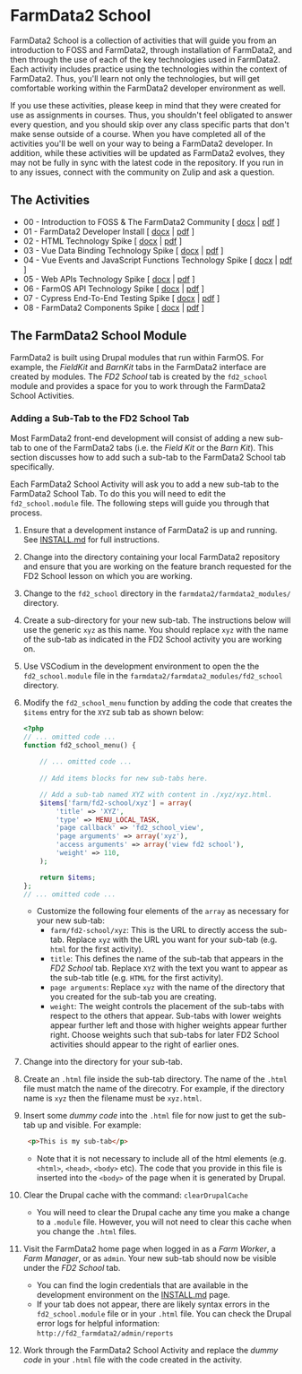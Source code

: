 # FarmData2 School

FarmData2 School is a collection of activities that will guide you from an introduction to FOSS and FarmData2, through installation of FarmData2, and then through the use of each of the key technologies used in FarmData2. Each activity includes practice using the technologies within the context of FarmData2. Thus, you'll learn not only the technologies, but will get comfortable working within the FarmData2 developer environment as well.

If you use these activities, please keep in mind that they were created for use as assignments in courses. Thus, you shouldn't feel obligated to answer every question, and you should skip over any class specific parts that don't make sense outside of a course. When you have completed all of the activities you'll be well on your way to being a FarmData2 developer. In addition, while these activities will be updated as FarmData2 evolves, they may not be fully in sync with the latest code in the repository. If you run in to any issues, connect with the community on Zulip and ask a question.

## The Activities

- 00 - Introduction to FOSS & The FarmData2 Community [ [docx](activities/00-IntroToFarmData2.docx) | [pdf](activities/00-IntroToFarmData2.pdf) ]
- 01 - FarmData2 Developer Install [ [docx](activities/01-DeveloperInstall.docx) | [pdf](activities/01-DeveloperInstall.pdf) ]
- 02 - HTML Technology Spike [ [docx](activities/02-HTMLSpike.docx) | [pdf](activities/02-HTMLSpike.pdf) ]
- 03 - Vue Data Binding Technology Spike [ [docx](activities/03-VueDataBindingSpike.docx) | [pdf](activities/03-VueDataBindingSpike.pdf) ]
- 04 - Vue Events and JavaScript Functions Technology Spike [ [docx](activities/04-VueJSEventsSpike.docx) | [pdf](activities/04-VueJSEventsSpike.pdf) ]
- 05 - Web APIs Technology Spike [ [docx](activities/05-WebAPIsSpike.docx) | [pdf](activities/05-WebAPIsSpike.pdf) ]
- 06 - FarmOS API Technology Spike [ [docx](activities/06-FarmOSAPISpike.docx) | [pdf](activities/06-FarmOSAPISpike.pdf) ]
- 07 - Cypress End-To-End Testing Spike [ [docx](activities/07-CypressSpike.docx) | [pdf](activities/07-CypressSpike.pdf) ]
- 08 - FarmData2 Components Spike [ [docx](activities/08-FD2ComponentsSpike.docx) | [pdf](activities/08-FD2ComponentsSpike.pdf) ]

## The FarmData2 School Module ###

FarmData2 is built using Drupal modules that run within FarmOS. For example, the _FieldKit_ and _BarnKit_ tabs in the FarmData2 interface are created by modules. The _FD2 School_ tab is created by the `fd2_school` module and provides a space for you to work through the FarmData2 School Activities.

### Adding a Sub-Tab to the FD2 School Tab ###

Most FarmData2 front-end development will consist of adding a new sub-tab to one of the FarmData2 tabs (i.e. the _Field Kit_ or the _Barn Kit_). This section discusses how to add such a sub-tab to the FarmData2 School tab specifically.

Each FarmData2 School Activity will ask you to add a new sub-tab to the FarmData2 School Tab. To do this you will need to edit the `fd2_school.module` file. The following steps will guide you through that process.

1. Ensure that a development instance of FarmData2 is up and running. See [INSTALL.md](https://github.com/DickinsonCollege/FarmData2/blob/main/INSTALL.md) for full instructions.

2. Change into the directory containing your local FarmData2 repository and ensure that you are working on the feature branch requested for the FD2 School lesson on which you are working.

3. Change to the `fd2_school` directory in the `farmdata2/farmdata2_modules/` directory.

4. Create a sub-directory for your new sub-tab. The instructions below will use the generic `xyz` as this name. You should replace `xyz` with the name of the sub-tab as indicated in the FD2 School activity you are working on.

5. Use VSCodium in the development environment to open the the `fd2_school.module` file in the `farmdata2/farmdata2_modules/fd2_school` directory.

6. Modify the `fd2_school_menu` function by adding the code that creates the `$items` entry for the `XYZ` sub tab as shown below:  

    ```php
    <?php
    // ... omitted code ...
    function fd2_school_menu() {
       
        // ... omitted code ...
        
        // Add items blocks for new sub-tabs here.

        // Add a sub-tab named XYZ with content in ./xyz/xyz.html.
        $items['farm/fd2-school/xyz'] = array(
            'title' => 'XYZ',
            'type' => MENU_LOCAL_TASK,
            'page callback' => 'fd2_school_view',
            'page arguments' => array('xyz'),
            'access arguments' => array('view fd2 school'),
            'weight' => 110,
        );

        return $items;
    };
    // ... omitted code ...
    ```

   - Customize the following four elements of the `array` as necessary for your new sub-tab:
     - `farm/fd2-school/xyz`: This is the URL to directly access the sub-tab. Replace `xyz` with the URL you want for your sub-tab (e.g. `html` for the first activity).
     - `title`: This defines the name of the sub-tab that appears in the _FD2 School_ tab. Replace `XYZ` with the text you want to appear as the sub-tab title (e.g. `HTML` for the first activity).
     - `page arguments`: Replace `xyz` with the name of the directory that you created for the sub-tab you are creating.
     - `weight`: The weight controls the placement of the sub-tabs with respect to the others that appear. Sub-tabs with lower weights appear further left and those with higher weights appear further right. Choose weights such that sub-tabs for later FD2 School activities should appear to the right of earlier ones.

7. Change into the directory for your sub-tab.

8. Create an `.html` file inside the sub-tab directory. The name of the `.html` file must match the name of the direcotry. For example, if the directory name is `xyz` then the filename must be `xyz.html`.

9. Insert some _dummy code_ into the `.html` file for now just to get the sub-tab up and visible. For example:
   ```html
    <p>This is my sub-tab</p>
   ```
    - Note that it is not necessary to include all of the html elements (e.g. `<html>`, `<head>`, `<body>` etc). The code that you provide in this file is inserted into the `<body>` of the page when it is generated by Drupal.

10. Clear the Drupal cache with the command: `clearDrupalCache` 
    - You will need to clear the Drupal cache any time you make a change to a `.module` file. However, you will not need to clear this cache when you change the `.html` files.

11. Visit the FarmData2 home page when logged in as a _Farm Worker_, a _Farm Manager_, or as `admin`. Your new sub-tab should now be visible under the _FD2 School_ tab.
    - You can find the login credentials that are available in the development environment on the [INSTALL.md](https://github.com/DickinsonCollege/FarmData2/blob/main/INSTALL.md) page.
    - If your tab does not appear, there are likely syntax errors in the `fd2_school.module` file or in your `.html` file. You can check the Drupal error logs for helpful information: `http://fd2_farmdata2/admin/reports`
    
12. Work through the FarmData2 School Activity and replace the _dummy code_ in your `.html` file with the code created in the activity.
